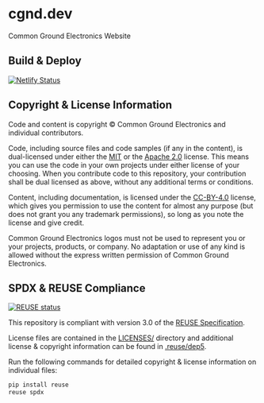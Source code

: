 # cgnd.dev

Common Ground Electronics Website

## Build & Deploy

[![Netlify Status](https://api.netlify.com/api/v1/badges/4f1dafc4-19c4-4054-b0ea-ccb5b6d71110/deploy-status)](https://app.netlify.com/sites/cgnd-dev/deploys)

## Copyright & License Information

Code and content is copyright © Common Ground Electronics and individual contributors.

Code, including source files and code samples (if any in the content), is dual-licensed under either the [MIT](https://opensource.org/license/mit/) or the [Apache 2.0](https://www.apache.org/licenses/LICENSE-2.0) license. This means you can use the code in your own projects under either license of your choosing. When you contribute code to this repository, your contribution shall be dual licensed as above, without any additional terms or conditions.

Content, including documentation, is licensed under the [CC-BY-4.0](https://creativecommons.org/licenses/by/4.0/) license, which gives you permission to use the content for almost any purpose (but does not grant you any trademark permissions), so long as you note the license and give credit.

Common Ground Electronics logos must not be used to represent you or your projects, products, or company. No adaptation or use of any kind is allowed without the express written permission of Common Ground Electronics.

## SPDX & REUSE Compliance

 [![REUSE status](https://api.reuse.software/badge/github.com/cgnd/cgnd.dev)](https://api.reuse.software/info/github.com/cgnd/cgnd.dev)

This repository is compliant with version 3.0 of the [REUSE Specification](https://reuse.software/spec/).

License files are contained in the [LICENSES/](LICENSES/) directory and additional license & copyright information can be found in [.reuse/dep5](.reuse/dep5).

Run the following commands for detailed copyright & license information on individual files:

```sh
pip install reuse
reuse spdx
```
